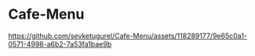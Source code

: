 # Cafe-Menu

https://github.com/sevketugurel/Cafe-Menu/assets/118289177/9e65c0a1-0571-4998-a6b2-7a53fa1bae9b

